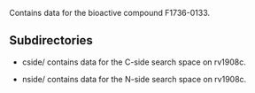 Contains data for the bioactive compound F1736-0133.

## Subdirectories

- cside/ contains data for the C-side search space on rv1908c.

- nside/ contains data for the N-side search space on rv1908c.

